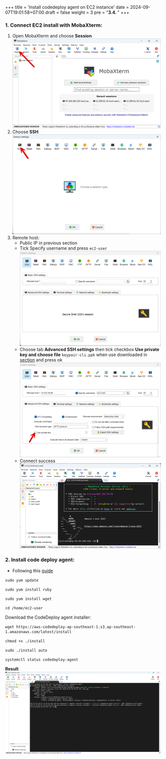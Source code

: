 +++
title = 'Install codedeploy agent on EC2 instance'
date = 2024-09-07T19:01:58+07:00
draft = false
weight = 3
pre = "<b>3.4. </b>"
+++

### 1. Connect EC2 install with MobaXterm:

1. Open MobaXterm and choose **Session**
   ![alt text](image-20.png)
2. Choose **SSH**
   ![alt text](image-21.png)
3. Remote host:
   - Public IP in previous section
   - Tick Specify username and press `ec2-user`
     ![alt text](image-23.png)
   - Choose tab **Advanced SSH settings** then tick checkbox **Use private key and choose file** `keypair-cli.ppk` when use downloaded in [section](/create-ec2/create-keypair/#create-keypair-using-for-ec2) and press ok
     ![alt text](image-24.png)
   - Connect success
     ![alt text](image-25.png)

### 2. Install code deploy agent:

- Following this [guide](https://docs.aws.amazon.com/codedeploy/latest/userguide/codedeploy-agent-operations-install-linux.html)

```
sudo yum update
```

```
sudo yum install ruby
```

```
sudo yum install wget
```

```
cd /home/ec2-user
```

Download the CodeDeploy agent installer:

```
wget https://aws-codedeploy-ap-southeast-1.s3.ap-southeast-1.amazonaws.com/latest/install
```

```
chmod +x ./install
```

```
sudo ./install auto
```

```
systemctl status codedeploy-agent
```

**Result**
![alt text](image-26.png)
